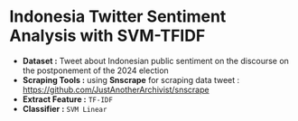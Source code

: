 # Indonesia Twitter Sentiment Analysis with SVM-TFIDF

- **Dataset :** Tweet about Indonesian public sentiment on the discourse on the postponement of the 2024 election
- **Scraping Tools :** using **Snscrape** for scraping data tweet : https://github.com/JustAnotherArchivist/snscrape
- **Extract Feature :** `TF-IDF`
- **Classifier :** `SVM Linear`
